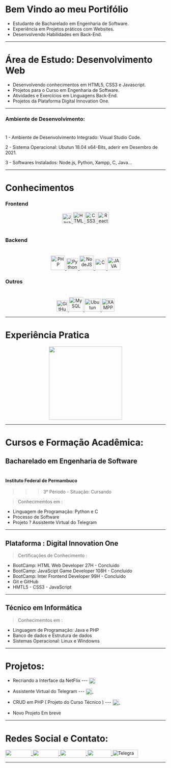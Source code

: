 # Bem Vindo ao meu Portifólio  

- Estudante de Bacharelado em Engenharia de Software. 
- Experiência em Projetos práticos com Websites.
- Desenvolvendo Habilidades em Back-End.  

---

# Área de Estudo: Desenvolvimento Web

- Desenvolvendo conhecimentos em HTML5, CSS3 e Javascript.
- Projetos para o Curso em Engenharia de Software.
- Atividades e Exercícios em Linguagens Back-End.
- Projetos da Plataforma Digital Innovation One.

---

### Ambiente de Desenvolvimento: 
#
  1 - Ambiente de Desenvolvimento Integrado: Visual Studio Code.

  2 - Sistema Operacional: Ubutun 18.04 x64-Bits, aderir em Desembro de 2021.

  3 - Softwares Instalados: Node.js, Python, Xampp, C, Java... 

---

# Conhecimentos 

### Frontend  
<div align="center" style="display:inline_block"> 
  <a href="https://www.javascript.com/" target="_blank"> 
    <img alt="JavaScript" height="30" src="https://profilinator.rishav.dev/skills-assets/javascript-original.svg" target="_blank"> 
  </a>
  <a href="https://en.wikipedia.org/wiki/HTML5" target="_blank"> 
    <img alt="HTML5" height="35" src="https://profilinator.rishav.dev/skills-assets/html5-original-wordmark.svg"> 
  </a>
  <a href="https://www.w3schools.com/css/" target="_blank"> 
    <img alt="CSS3" height="35" src="https://profilinator.rishav.dev/skills-assets/css3-original-wordmark.svg"> 
  </a>
  <a href="https://reactjs.org/" target="_blank"><img alt="React" src="https://profilinator.rishav.dev/skills-assets/react-original-wordmark.svg" height="35" />
  </a> 
</div>

#
### Backend 
#
<div align="center" style="display:inline_block"> 
  <a href="https://www.php.net/"  target="_blank"> 
    <img alt="PHP" height="45" src="https://profilinator.rishav.dev/skills-assets/php-original.svg"> 
  </a>
  <a href="https://www.python.org/" target="_blank"> 
    <img alt="Python" height="37" src="https://profilinator.rishav.dev/skills-assets/python-original.svg"> 
  </a>
  <a href="https://nodejs.org/"  target="_blank">
    <img alt="NodeJS" height="45" src="https://profilinator.rishav.dev/skills-assets/nodejs-original-wordmark.svg">
  </a>
  <a href="https://www.cprogramming.com/" target="_blank">
    <img alt="C" height="35" src="https://profilinator.rishav.dev/skills-assets/c-original.svg">
  </a>
  <a href="https://www.java.com/"  target="_blank">
    <img alt="JAVA" height="40" src="https://profilinator.rishav.dev/skills-assets/java-original-wordmark.svg">
  </a>
</div>

### Outros
#
<div align="center" style="display:inline_block"> 
  <a href="https://github.com/"   target="_blank">
    <img alt="GitHub" height="35"  src="https://profilinator.rishav.dev/skills-assets/git-scm-icon.svg">
  </a>
  <a href="https://www.mysql.com/"  target="_blank">
    <img alt="MySQL" height="45"  src="https://profilinator.rishav.dev/skills-assets/mysql-original-wordmark.svg">
  </a>
  <a href="https://ubuntu.com/" target="_blank">
    <img alt="Ubutun" height="40" width="50" src="https://img.icons8.com/external-tal-revivo-color-tal-revivo/50/000000/external-ubuntu-is-a-free-and-open-source-linux-distribution-logo-color-tal-revivo.png">
  </a>
  <a href="https://www.apachefriends.org/"  target="_blank">
      <img alt="XAMPP" height="40"  src="https://profilinator.rishav.dev/skills-assets/xampp.png">
  </a>
</div>

---

# Experiência Pratica

<div align="center">
  <a href="https://github.com/Erysilva98?tab=repositories" target="_blank"> 
  <img height="230px" src="https://github-readme-stats.vercel.app/api/top-langs/?username=Erysilva98&layout=compact&langs_count=7&theme=dracula"/></a>
</div>

---

# Cursos e Formação Acadêmica:

## Bacharelado em Engenharia de Software
#
#### Instituto Federal de Permambuco 

  >>> 3° Périodo - Situação: Cursando  

  > Conhecimemtos em : 
- Linguagem de Programação: Python e C
- Processo de Software 
- Projeto ? Assistente Virtual do Telegram

---

## Plataforma : Digital Innovation One 

> Certificações de Conhecimento : 
- BootCamp: HTML Web Developer 27H - Concluido
- BootCamp: JavaScipt Game Developer 108H - Concluido
- BootCamp: Inter Frontend Developer 99H - Concluido
- Git e GitHub
- HMTL5 - CSS3 - JavaScript

---

## Técnico em Informática 

> Conhecimemtos em : 
- Linguagem de Programação: Java e PHP
- Banco de dados e Estrutura de dados
- Sistemas Operacional: Linux e Windowns 

---

# Projetos:

- Recriando a Interface da NetFlix --- 
  <a alt="Repositório" href="https://github.com/Erysilva98/NetFlix-Ery.git" target="_blank"> 
  <img align = "center" padding-left="10px"  height = "20" width = "20" src="https://img.icons8.com/external-kmg-design-outline-color-kmg-design/32/000000/external-download-user-interface-kmg-design-outline-color-kmg-design.png" target=" _ blank "> </a> </img>
  
- Assistente Virtual do Telegram --- 
  <a alt="Repositório" href="https://github.com/Erysilva98/Assistente_Virtual-Python" target="_blank"> <img align = "center" padding-left="10px"  height = "20" width = "20" src="https://img.icons8.com/external-kmg-design-outline-color-kmg-design/32/000000/external-download-user-interface-kmg-design-outline-color-kmg-design.png" target=" _ blank "> </a> <img/>

- CRUD em PHP ( Projeto do Curso Técnico ) --- 
  <a alt="Repositório" href="https://github.com/Erysilva98/Servidor-E_G_E" target="_blank"> <img align = "center" padding-left="10px"  height = "20" width = "20" src="https://img.icons8.com/external-kmg-design-outline-color-kmg-design/32/000000/external-download-user-interface-kmg-design-outline-color-kmg-design.png" target=" _ blank "> </a> <img/>

- Novo Projeto Em breve

---

# Redes Social e Contato: 

<div style = "display: inline_block">
  <a alt = "LinkedIn" href="https://www.linkedin.com/in/erimilson-silva-31493720a/" target="_blank"> <img align = "center"  height = "25" width = "82" src = "https://img.shields.io/badge/LinkedIn-0077B5?style=for-the-badge&logo=linkedin&logoColor=white" target =" _ blank "> </a>
  <a alt="Facebook" href="https://www.facebook.com/Erimilson" target="_blank"> <img align = "center"  height = "25" width = "82" src = "https://img.shields.io/badge/Facebook-1877F2?style=for-the-badge&logo=facebook&logoColor=white" target=" _ blank "> </a>
  <a alt="Instagram" href="https://www.instagram.com/erimilson.silva_98/" target="_blank"> <img  align = "center" height = "25" width = "82" src = "https://img.shields.io/badge/Instagram-E4405F?style=for-the-badge&logo=instagram&logoColor=white" target=" _ blank "> </a>
  <a alt="Gmail" href="mailto:erimilsonsilva98@gmail.com" target="_blank"> <img align = "center" height = "25" width = "75" src = "https://img.shields.io/badge/Gmail-D14836?style=for-the-badge&logo=gmail&logoColor=white" target=" _ blank "> </a>
  <a alt="Telegram" href="https://t.me/ErySilva98" target="_blank"> <img align = "center" alt = "Telegram"  height = "25" width = "80" src = "https://img.shields.io/badge/Telegram-2CA5E0?style=for-the-badge&logo=telegram&logoColor=white" target=" _ blank "> </a>
</div>

---
